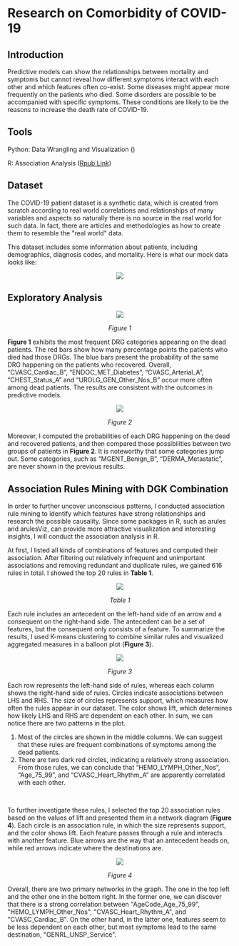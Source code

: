 # Research on Comorbidity of COVID-19



## Introduction

Predictive models can show the relationships between mortality and symptoms but cannot reveal how different symptoms interact with each other and which features often co-exist. Some diseases might appear more frequently on the patients who died. Some disorders are possible to be accompanied with specific symptoms. These conditions are likely to be the reasons to increase the death rate of COVID-19.

 

## Tools

Python: Data Wrangling and Visualization ()

R: Association Analysis ([Rpub Link](https://rpubs.com/crystalwanyulee/656668))



## Dataset

The COVID-19 patient dataset is a synthetic data, which is created from scratch according to real world correlations and relationships of many variables and aspects so naturally there is no source in the real world for such data. In fact, there are articles and methodologies as how to create them to resemble the "real world" data.

This dataset includes some information about patients, including demographics, diagnosis codes, and mortality. Here is what our mock data looks like:

<p align="center">	
	<img align="middle" src="images/image-20200902212330844.png">
</p>



## Exploratory Analysis

<p align="center">	
	<img align="middle" src="images/TOP 10 DRG.png">
</p>

<p align="center">
     <i>Figure 1</i> 
</p>

**Figure 1** exhibits the most frequent DRG categories appearing on the dead patients. The red bars show how many percentage points the patients who died had those DRGs. The blue bars present the probability of the same DRG happening on the patients who recovered. Overall, “CVASC_Cardiac_B”, “ENDOC_MET_Diabetes”, “CVASC_Arterial_A”, “CHEST_Status_A” and “UROLG_GEN_Other_Nos_B” occur more often among dead patients. The results are consistent with the outcomes in predictive models.



<p align="center">	
	<img align="middle" src="images/OddsRatio_TOP10.png">
</p>

<p align="center">
     <i>Figure 2</i> 
</p>

Moreover, I computed the probabilities of each DRG happening on the dead and recovered patients, and then compared those possibilities between two groups of patients in **Figure 2**. It is noteworthy that some categories jump out. Some categories, such as “MGENT_Benign_B”, “DERMA_Metastatic”, are never shown in the previous results. 



## Association Rules Mining with DGK Combination

In order to further uncover unconscious patterns, I conducted association rule mining to identify which features have strong relationships and research the possible causality. Since some packages in R, such as arules and arulesViz, can provide more attractive visualization and interesting insights, I will conduct the association analysis in R.

At first, I listed all kinds of combinations of features and computed their association. After filtering out relatively infrequent and unimportant associations and removing redundant and duplicate rules, we gained 616 rules in total. I showed the top 20 rules in **Table 1**.

<p align="center">	
	<img align="middle" src="images/image-20200902211941708.png">
</p>

<p align="center">
     <i>Table 1</i> 
</p>

Each rule includes an antecedent on the left-hand side of an arrow and a consequent on the right-hand side. The antecedent can be a set of features, but the consequent only consists of a feature. To summarize the results, I used K-means clustering to combine similar rules and visualized aggregated measures in a balloon plot (**Figure 3**). 

 

<p align="center">	
	<img align="middle" src="images/image-20200902211844824.png">
</p>

<p align="center">
     <i>Figure 3</i> 
</p>

Each row represents the left-hand side of rules, whereas each column shows the right-hand side of rules. Circles indicate associations between LHS and RHS. The size of circles represents support, which measures how often the rules appear in our dataset. The color shows lift, which determines how likely LHS and RHS are dependent on each other. In sum, we can notice there are two patterns in the plot.

1. Most of the circles are shown in the middle columns. We can suggest that these rules are frequent combinations of symptoms among the dead patients. 
2. There are two dark red circles, indicating a relatively strong association. From those rules, we can conclude that “HEMO_LYMPH_Other_Nos”, “Age_75_99”, and “CVASC_Heart_Rhythm_A” are apparently correlated with each other.

 </br>

To further investigate these rules, I selected the top 20 association rules based on the values of lift and presented them in a network diagram (**Figure 4**). Each circle is an association rule, in which the size represents support, and the color shows lift. Each feature passes through a rule and interacts with another feature. Blue arrows are the way that an antecedent heads on, while red arrows indicate where the destinations are.

<p align="center">	
	<img align="middle" src="images/image-20200902211854816.png">
</p>

<p align="center">
     <i>Figure 4</i> 
</p>

Overall, there are two primary networks in the graph. The one in the top left and the other one in the bottom right. In the former one, we can discover that there is a strong correlation between "AgeCode_Age_75_99", "HEMO_LYMPH_Other_Nos", "CVASC_Heart_Rhythm_A", and "CVASC_Cardiac_B". On the other hand, in the latter one, features seem to be less dependent on each other, but most symptoms lead to the same destination, "GENRL_UNSP_Service". 

